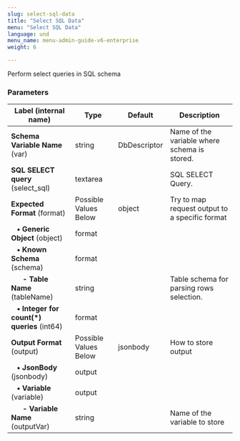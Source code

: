 ```yaml
---
slug: select-sql-data
title: "Select SQL Data"
menu: "Select SQL Data"
language: und
menu_name: menu-admin-guide-v6-enterprise
weight: 6

---
```


 Perform select queries in SQL schema

### Parameters
|Label (internal name)|Type|Default|Description|
|---|---|---|---|
|**Schema Variable Name** (var)|string|DbDescriptor|Name of the variable where schema is stored.|
|**SQL SELECT query** (select_sql)|textarea|<no value>|SQL SELECT Query.|
|**Expected Format** (format)|Possible Values Below|object|Try to map request output to a specific format|
|**&nbsp;&nbsp;&nbsp;&bull; Generic Object** (object)|format|<no value>||
|**&nbsp;&nbsp;&nbsp;&bull; Known Schema** (schema)|format|<no value>||
|**&nbsp;&nbsp;&nbsp;&nbsp;&nbsp;&nbsp;- Table Name** (tableName)|string|<no value>|Table schema for parsing rows selection.|
|**&nbsp;&nbsp;&nbsp;&bull; Integer for count(*) queries** (int64)|format|<no value>||
|**Output Format** (output)|Possible Values Below|jsonbody|How to store output|
|**&nbsp;&nbsp;&nbsp;&bull; JsonBody** (jsonbody)|output|<no value>||
|**&nbsp;&nbsp;&nbsp;&bull; Variable** (variable)|output|<no value>||
|**&nbsp;&nbsp;&nbsp;&nbsp;&nbsp;&nbsp;- Variable Name** (outputVar)|string|<no value>|Name of the variable to store|





